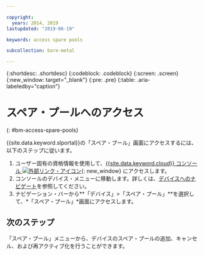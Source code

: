 ```yaml
---

copyright:
  years: 2014, 2019
lastupdated: "2019-06-19"

keywords: access spare pools

subcollection: bare-metal

---
```


{:shortdesc: .shortdesc}
{:codeblock: .codeblock}
{:screen: .screen}
{:new_window: target="_blank"}
{:pre: .pre}
{:table: .aria-labeledby="caption"}


# スペア・プールへのアクセス
{: #bm-access-spare-pools}

{{site.data.keyword.slportal}}の「スペア・プール」画面にアクセスするには、以下のステップに従います。
1. ユーザー固有の資格情報を使用して、[{{site.data.keyword.cloud}} コンソール ![外部リンク・アイコン](../icons/launch-glyph.svg "外部リンク・アイコン")](https://cloud.ibm.com.com/){: new_window} にアクセスします。
2. コンソールのデバイス・メニューに移動します。詳しくは、[デバイスへのナビゲート](/docs/bare-metal?topic=virtual-servers-navigating-devices)を参照してください。
3. ナビゲーション・バーから**「デバイス」>「スペア・プール」**を選択して、*「スペア・プール」*画面にアクセスします。


## 次のステップ
「スペア・プール」メニューから、デバイスのスペア・プールの追加、キャンセル、および再アクティブ化を行うことができます。
